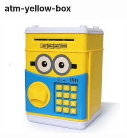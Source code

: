 # atm-yellow-box

![Image of atm-yellow-box](https://github.com/AndriiFed/atm-yellow-box/blob/master/atm-yellow-box.jpg)

